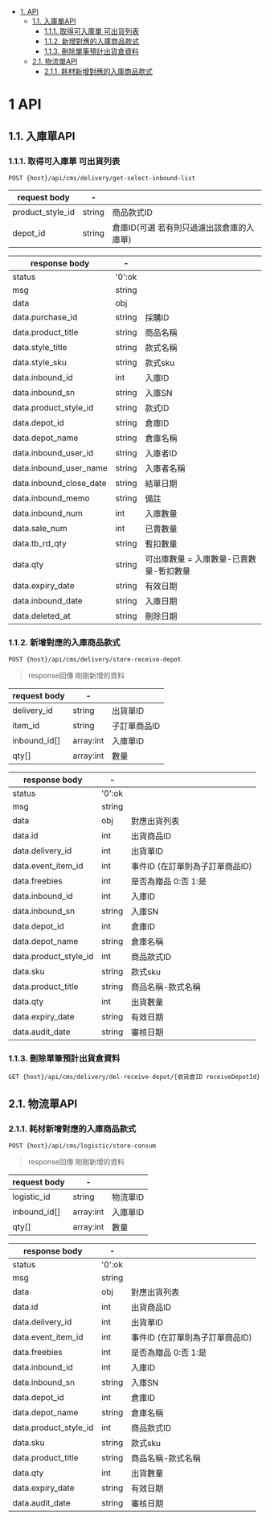 <!-- TOC -->

- [1. API](#1-api)
    - [1.1. 入庫單API](#11-入庫單api)
        - [1.1.1. 取得可入庫單 可出貨列表](#111-取得可入庫單可出貨列表)
        - [1.1.2. 新增對應的入庫商品款式](#112-新增對應的入庫商品款式)
        - [1.1.3. 刪除單筆預計出貨倉資料](#113-刪除單筆預計出貨倉資料)
    - [2.1. 物流單API](#11-物流單api)
        - [2.1.1. 耗材新增對應的入庫商品款式](#211-耗材新增對應的入庫商品款式)

<!-- /TOC -->

# 1 API

## 1.1. 入庫單API

### 1.1.1. 取得可入庫單 可出貨列表

```
POST {host}/api/cms/delivery/get-select-inbound-list
```

| request body | -      |      |
| ------------ | ------ | ---- |
| product_style_id            | string |   商品款式ID  |
| depot_id            | string |   倉庫ID(可選 若有則只過濾出該倉庫的入庫單)  |

| response body  | -      |     |
| -------------- | ------ | --- |
| status         | '0':ok |     |
| msg            | string |     |
| data           | obj    |     |
| data.purchase_id | string | 採購ID    |
| data.product_title| string | 商品名稱    |
| data.style_title| string | 款式名稱    |
| data.style_sku| string | 款式sku    |
| data.inbound_id| int | 入庫ID    |
| data.inbound_sn| string | 入庫SN    |
| data.product_style_id| string | 款式ID    |
| data.depot_id| string | 倉庫ID    |
| data.depot_name| string | 倉庫名稱    |
| data.inbound_user_id| string | 入庫者ID    |
| data.inbound_user_name| string | 入庫者名稱    |
| data.inbound_close_date| string | 結單日期    |
| data.inbound_memo| string | 備註    |
| data.inbound_num| int | 入庫數量    |
| data.sale_num| int | 已賣數量    |
| data.tb_rd_qty| string | 暫扣數量    |
| data.qty| string | 可出庫數量 = 入庫數量-已賣數量-暫扣數量    |
| data.expiry_date| string | 有效日期    |
| data.inbound_date| string | 入庫日期    |
| data.deleted_at| string | 刪除日期    |

### 1.1.2. 新增對應的入庫商品款式

```
POST {host}/api/cms/delivery/store-receive-depot
```

>response回傳 剛剛新增的資料

| request body | -      |      |
| ------------ | ------ | ---- |
| delivery_id            | string |   出貨單ID  |
| item_id            | string |   子訂單商品ID  |
| inbound_id[]           | array:int | 入庫單ID  |
| qty[]           | array:int | 數量  |

| response body  | -      |     |
| -------------- | ------ | --- |
| status         | '0':ok |     |
| msg            | string |     |
| data | obj | 對應出貨列表    |
| data.id | int | 出貨商品ID    |
| data.delivery_id | int | 出貨單ID    |
| data.event_item_id | int | 事件ID (在訂單則為子訂單商品ID)    |
| data.freebies | int | 是否為贈品 0:否 1:是    |
| data.inbound_id | int | 入庫ID    |
| data.inbound_sn | string | 入庫SN    |
| data.depot_id | int | 倉庫ID    |
| data.depot_name | string | 倉庫名稱    |
| data.product_style_id | int | 商品款式ID    |
| data.sku | string | 款式sku    |
| data.product_title | string | 商品名稱-款式名稱    |
| data.qty | int | 出貨數量    |
| data.expiry_date | string | 有效日期    |
| data.audit_date | string | 審核日期    |


### 1.1.3. 刪除單筆預計出貨倉資料

```
GET {host}/api/cms/delivery/del-receive-depot/{收貨倉ID receiveDepotId}
```



## 2.1. 物流單API

### 2.1.1. 耗材新增對應的入庫商品款式

```
POST {host}/api/cms/logistic/store-consum
```

>response回傳 剛剛新增的資料

| request body | -      |      |
| ------------ | ------ | ---- |
| logistic_id            | string |   物流單ID  |
| inbound_id[]           | array:int | 入庫單ID  |
| qty[]           | array:int | 數量  |

| response body  | -      |     |
| -------------- | ------ | --- |
| status         | '0':ok |     |
| msg            | string |     |
| data | obj | 對應出貨列表    |
| data.id | int | 出貨商品ID    |
| data.delivery_id | int | 出貨單ID    |
| data.event_item_id | int | 事件ID (在訂單則為子訂單商品ID)    |
| data.freebies | int | 是否為贈品 0:否 1:是    |
| data.inbound_id | int | 入庫ID    |
| data.inbound_sn | string | 入庫SN    |
| data.depot_id | int | 倉庫ID    |
| data.depot_name | string | 倉庫名稱    |
| data.product_style_id | int | 商品款式ID    |
| data.sku | string | 款式sku    |
| data.product_title | string | 商品名稱-款式名稱    |
| data.qty | int | 出貨數量    |
| data.expiry_date | string | 有效日期    |
| data.audit_date | string | 審核日期    |
